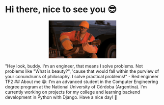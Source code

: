 # Hi there, nice to see you 😎
<p align="center">
  <img src="team-fortress2-engineer.gif" alt="Red engineer playing an guitar.">
</p>
"Hey look, buddy. I'm an engineer, that means I solve problems. Not problems like "What is beauty?", 'cause that would fall within the purview of your conundrums of philosophy. I solve practical problems!" - Red engineer TF2
## About me 😁:
I'm an advanced student in the Computer Engineering degree program at the National University of Córdoba (Argentina). I'm currently working on projects for my college and learning backend development in Python with Django. Have a nice day! 🦾
